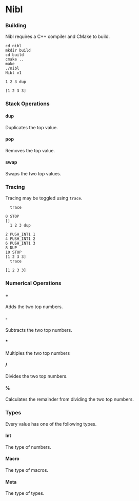 # Nibl

### Building
Nibl requires a C++ compiler and CMake to build.

```
cd nibl
mkdir build
cd build
cmake ..
make
./nibl
Nibl v1

1 2 3 dup

[1 2 3 3]
```

### Stack Operations

#### dup
Duplicates the top value.

#### pop
Removes the top value.

#### swap
Swaps the two top values.

### Tracing

Tracing may be toggled using `trace`.

```
  trace
  
0 STOP
[]
  1 2 3 dup
  
2 PUSH_INT1 1
4 PUSH_INT1 2
6 PUSH_INT1 3
8 DUP
10 STOP
[1 2 3 3]
  trace
  
[1 2 3 3]
```

### Numerical Operations

#### +
Adds the two top numbers.

#### -
Subtracts the two top numbers.

#### *
Multiples the two top numbers

#### /
Divides the two top numbers.

#### %
Calculates the remainder from dividing the two top numbers.

### Types
Every value has one of the following types.

#### Int
The type of numbers.

#### Macro
The type of macros.

#### Meta
The type of types.